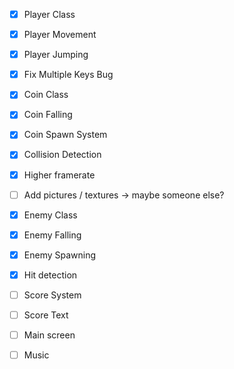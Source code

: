 

- [x] Player Class
- [x] Player Movement
- [x] Player Jumping
- [x] Fix Multiple Keys Bug

- [x] Coin Class
- [x] Coin Falling
- [x] Coin Spawn System
- [x] Collision Detection
- [x] Higher framerate
- [ ] Add pictures / textures -> maybe someone else?

- [x] Enemy Class
- [x] Enemy Falling
- [x] Enemy Spawning
- [x] Hit detection

- [ ] Score System
- [ ] Score Text

- [ ] Main screen
- [ ] Music
